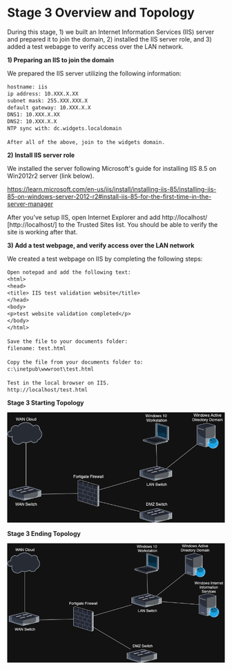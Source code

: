 # Stage 3 Overview and Topology

During this stage, 1) we built an Internet Information Services (IIS) server and prepared it to join the domain, 2) installed the IIS server role, and 3) added a test webapge to verify access over the LAN network.

**1) Preparing an IIS to join the domain**

We prepared the IIS server utilizing the following information:

    hostname: iis
    ip address: 10.XXX.X.XX
    subnet mask: 255.XXX.XXX.X
    default gateway: 10.XXX.X.X
    DNS1: 10.XXX.X.XX
    DNS2: 10.XXX.X.X
    NTP sync with: dc.widgets.localdomain
    
    After all of the above, join to the widgets domain.

**2) Install IIS server role**

We installed the server following Microsoft's guide for installing IIS 8.5 on Win2012r2 server (link below). 

https://learn.microsoft.com/en-us/iis/install/installing-iis-85/installing-iis-85-on-windows-server-2012-r2#install-iis-85-for-the-first-time-in-the-server-manager


After you've setup IIS, open Internet Explorer and add http://localhost/ [http://localhost/] to the Trusted Sites list. You should be able to verify the site is working after that.

**3) Add a test webpage, and verify access over the LAN network**

We created a test webpage on IIS by completing the following steps:

    Open notepad and add the following text:
    <html>
    <head>
    <title> IIS test validation website</title>
    </head>
    <body>
    <p>test website validation completed</p>
    </body>
    </html>
    
    Save the file to your documents folder:
    filename: test.html
    
    Copy the file from your documents folder to:
    c:\inetpub\wwwroot\test.html
    
    Test in the local browser on IIS.
    http://localhost/test.html


**Stage 3 Starting Topology**

![Stage 2 Topology](https://github.com/JWingate15/Divergence-Network-Capstone/blob/main/Stage%202%20Overview%20%26%20Topology/Stage%202%20Topology.drawio.png)

**Stage 3 Ending Topology**

![Stage 3 Topology](https://github.com/JWingate15/Divergence-Network-Capstone/blob/main/Stage%203%20Overview%20%26%20Topology/Stage%203%20Topology.drawio.png)



    


